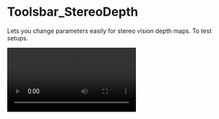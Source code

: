 # Toolsbar_StereoDepth
Lets you change parameters easily for stereo vision depth maps. To test setups.


![Demo ](Demo.mp4)
